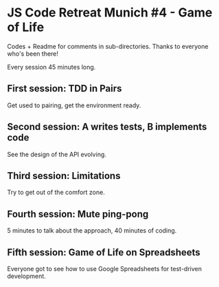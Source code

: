 # JS Code Retreat Munich #4 - Game of Life

Codes + Readme for comments in sub-directories. Thanks to everyone who's been there!

Every session 45 minutes long.

## First session: TDD in Pairs

Get used to pairing, get the environment ready.

## Second session: A writes tests, B implements code

See the design of the API evolving.

## Third session: Limitations

Try to get out of the comfort zone.

## Fourth session: Mute ping-pong

5 minutes to talk about the approach, 40 minutes of coding.

## Fifth session: Game of Life on Spreadsheets

Everyone got to see how to use Google Spreadsheets for test-driven development.
